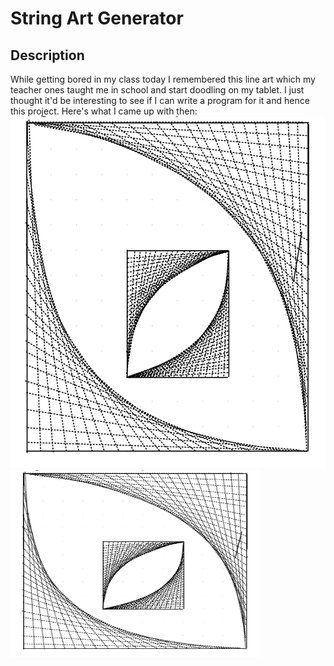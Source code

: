 # String Art Generator

## Description

While getting bored in my class today I remembered this line art which my teacher ones taught me in school and start doodling on my tablet. I just thought it'd be interesting to see if I can write a program for it and hence this project. Here's what I came up with then:
![Image of a simple string art.](images/doogle.jpg)
<img src="images/doogle.jpg" alt="Image of a simple string art" width="400" height="300">